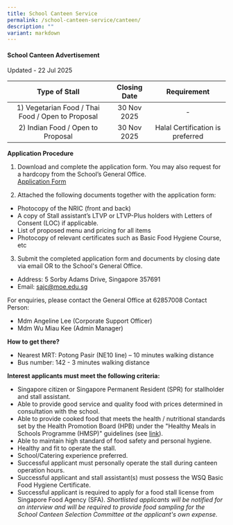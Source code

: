 ```yaml
---
title: School Canteen Service
permalink: /school-canteen-service/canteen/
description: ""
variant: markdown
---
```

#### School Canteen Advertisement
Updated - 22 Jul 2025

|**Type of Stall**|**Closing Date**|**Requirement**|
|:--------: | :--------: | :--------: |
|1) Vegetarian Food / Thai Food / Open to Proposal|30 Nov 2025|-
|2) Indian Food / Open to Proposal|30 Nov 2025|Halal Certification is preferred

**Application Procedure**

1. Download and complete the application form. You may also request for a hardcopy from the School’s General Office. <br>
[Application Form](https://drive.google.com/file/d/13IZ7aNbwDa5VRxDpbTrRRxUG7ZKuKx1f/view?usp=sharing)

2. Attached the following documents together with the application form:
* Photocopy of the NRIC (front and back)
* A copy of Stall assistant’s LTVP or LTVP-Plus holders with Letters of Consent (LOC) if applicable.
* List of proposed menu and pricing for all items
* Photocopy of relevant certificates such as Basic Food Hygiene Course, etc

3. Submit the completed application form and documents by closing date via email OR to the School's General Office.

* Address: 5 Sorby Adams Drive, Singapore 357691
* Email: sajc@moe.edu.sg

For enquiries, please contact the General Office at 62857008
Contact Person:
* Mdm Angeline Lee (Corporate Support Officer)
* Mdm Wu Miau Kee (Admin Manager)

**How to get there?**
* Nearest MRT: Potong Pasir (NE10 line) – 10 minutes walking distance
* Bus number: 142 - 3 minutes walking distance

**Interest applicants must meet the following criteria:**
* Singapore citizen or Singapore Permanent Resident (SPR) for stallholder and stall assistant.
* Able to provide good service and quality food with prices determined in consultation with the school.
* Able to provide cooked food that meets the health / nutritional standards set by the Health Promotion Board (HPB) under the "Healthy Meals in Schools Programme (HMSP)" guidelines (see [link](https://www.hpb.gov.sg/schools/school-programmes/healthy-meals-in-schools-programme)).
* Able to maintain high standard of food safety and personal hygiene.
* Healthy and fit to operate the stall.
* School/Catering experience preferred.
* Successful applicant must personally operate the stall during canteen operation hours.
* Successful applicant and stall assistant(s) must possess the WSQ Basic Food Hygiene Certificate.
* Successful applicant is required to apply for a food stall license from Singapore Food Agency (SFA).
*Shortlisted applicants will be notified for an interview and will be required to provide food sampling for the School Canteen Selection Committee at the applicant's own expense.*